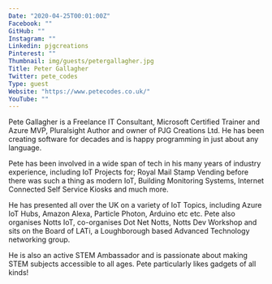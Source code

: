```yaml
---
Date: "2020-04-25T00:01:00Z"
Facebook: ""
GitHub: ""
Instagram: ""
Linkedin: pjgcreations
Pinterest: ""
Thumbnail: img/guests/petergallagher.jpg
Title: Peter Gallagher
Twitter: pete_codes
Type: guest
Website: "https://www.petecodes.co.uk/"
YouTube: ""
---
```

Pete Gallagher is a Freelance IT Consultant, Microsoft Certified Trainer and Azure MVP, Pluralsight Author and owner of PJG Creations Ltd. He has been creating software for decades and is happy programming in just about any language.

Pete has been involved in a wide span of tech in his many years of industry experience, including IoT Projects for; Royal Mail Stamp Vending before there was such a thing as modern IoT, Building Monitoring Systems, Internet Connected Self Service Kiosks and much more.

He has presented all over the UK on a variety of IoT Topics, including Azure IoT Hubs, Amazon Alexa, Particle Photon, Arduino etc etc. Pete also organises​ Notts IoT, co-organises Dot Net Notts, Notts Dev Workshop and sits on the Board of LATi, a Loughborough based Advanced Technology networking group.

He is also an active STEM Ambassador and is passionate about making STEM subjects accessible to all ages. Pete particularly likes gadgets of all kinds!
